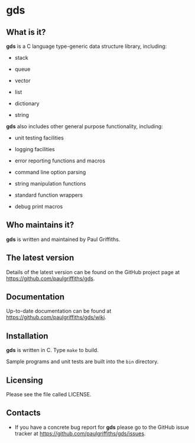 gds
===

What is it?
-----------

**gds** is a C language type-generic data structure library, including:

* stack

* queue

* vector

* list

* dictionary

* string

**gds** also includes other general purpose functionality, including:

* unit testing facilities

* logging facilities

* error reporting functions and macros

* command line option parsing

* string manipulation functions

* standard function wrappers

* debug print macros

Who maintains it?
-----------------
**gds** is written and maintained by Paul Griffiths.

The latest version
------------------
Details of the latest version can be found on the GitHub project page at
<https://github.com/paulgriffiths/gds>.

Documentation
-------------
Up-to-date documentation can be found at
<https://github.com/paulgriffiths/gds/wiki>.

Installation
------------
**gds** is written in C. Type `make` to build.

Sample programs and unit tests are built into the `bin` directory.

Licensing
---------
Please see the file called LICENSE.

Contacts
--------
* If you have a concrete bug report for **gds** please go to the
GitHub issue tracker at
<https://github.com/paulgriffiths/gds/issues>.

